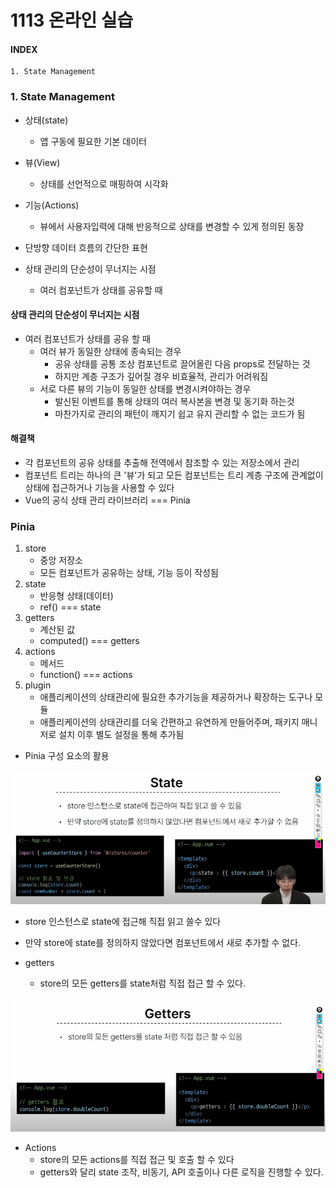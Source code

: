 # 1113 온라인 실습


#### INDEX
```
1. State Management
```


### 1. State Management

- 상태(state)
  - 앱 구동에 필요한 기본 데이터

- 뷰(View)
  - 상태를 선언적으로 매핑하여 시각화

- 기능(Actions)
  - 뷰에서 사용자입력에 대해 반응적으로 상태를 변경할 수 있게 정의된 동장

- 단방향 데이터 흐름의 간단한 표현

- 상태 관리의 단순성이 무너지는 시점
  - 여러 컴포넌트가 상태를 공유할 때

#### 상태 관리의 단순성이 무너지는 시점
- 여러 컴포넌트가 상태를 공유 할 때
    - 여러 뷰가 동일한 상태에 종속되는 경우
      - 공유 상태를 공통 조상 컴포넌트로 끌어올린 다음 props로 전달하는 것
      - 하지만 계층 구조가 깊어질 경우 비효율적, 관리가 어려워짐
    - 서로 다른 뷰의 기능이 동일한 상태를 변경시켜야하는 경우
      - 발신된 이벤트를 통해 상태의 여러 복사본을 변경 및 동기화 하는것
      - 마찬가지로 관리의 패턴이 깨지기 쉽고 유지 관리할 수 없는 코드가 됨

#### 해결책
- 각 컴포넌트의 공유 상태를 추출해 전역에서 참조할 수 있는 저장소에서 관리
- 컴포넌트 트리는 하나의 큰 '뷰'가 되고 모든 컴포넌트는 트리 계층 구조에 관계없이 상태에 접근하거나 기능을 사용할 수 있다
- Vue의 공식 상태 관리 라이브러리 === Pinia


### Pinia

1. store
   - 중앙 저장소
   - 모든 컴포넌트가 공유하는 상태, 기능 등이 작성됨 
2. state
   - 반응형 상태(데이터)
   - ref() === state 
3. getters
   - 계산된 값
   - computed() === getters
4. actions
   - 메서드
   - function() === actions 
5. plugin
   - 애플리케이션의 상태관리에 필요한 추가기능을 제공하거나 확장하는 도구나 모듈
   - 애플리케이션의 상태관리를 더욱 간편하고 유연하게 만들어주며, 패키지 매니저로 설치 이후 별도 설정을 통해 추가됨

- Pinia 구성 요소의 활용

<img src='1113_img/1.PNG'>

- store 인스턴스로 state에 접근해 직접 읽고 쓸수 있다
- 만약 store에 state를 정의하지 않았다면 컴포넌트에서 새로 추가할 수 없다.

- getters
  - store의 모든 getters를 state처럼 직접 접근 할 수 있다.

<img src='1113_img/2.PNG'>

- Actions
  - store의 모든 actions를 직접 접근 및 호출 할 수 있다
  - getters와 달리 state 조작, 비동기, API 호출이나 다른 로직을 진행할 수 있다.


